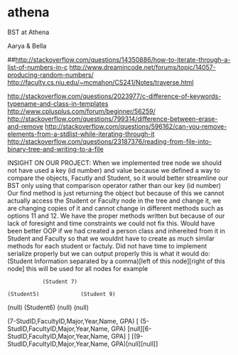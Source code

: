 # athena
BST at Athena

Aarya & Bella 

##http://stackoverflow.com/questions/14350886/how-to-iterate-through-a-list-of-numbers-in-c
http://www.dreamincode.net/forums/topic/14057-producing-random-numbers/
http://faculty.cs.niu.edu/~mcmahon/CS241/Notes/traverse.html


http://stackoverflow.com/questions/2023977/c-difference-of-keywords-typename-and-class-in-templates
http://www.cplusplus.com/forum/beginner/56259/
http://stackoverflow.com/questions/799314/difference-between-erase-and-remove
http://stackoverflow.com/questions/596162/can-you-remove-elements-from-a-stdlist-while-iterating-through-it
http://stackoverflow.com/questions/23187376/reading-from-file-into-binary-tree-and-writing-to-a-file

INSIGHT ON OUR PROJECT:
When we implemented tree node we should not have used a key (id number) and value because we defined a way to compare the objects, Facutly and Student, so it would better streamline our BST only using that comparison operator rather than our key (id number)
Our find method is just returning the object but because of this we cannot actually access the Student or Faculty node in the tree and change it, we are changing copies of it and cannot change in different methods such as options 11 and 12. We have the proper methods written but because of our lack of foresight and time constraints we could not fix this. 
Would have been better OOP if we had created a person class and inhereited from it in Student and Faculty so that we wouldnt have to create as much similar methods for each student or factuly.
Did not have time to implement serialize properly but we can output properly this is what it would do:
	(Student Information separated by a comma)[left of this node][right of this node] this will be used for all nodes for example

		       (Student 7)
    
    (Student5)		       (Student 9)


  (null)  (Student6)	(null)       (null)

  (7-StudID,FacultyID,Major,Year,Name, GPA) [ (5-StudID,FacultyID,Major,Year,Name, GPA) [null][6-StudID,FacultyID,Major,Year,Name, GPA] ] [(9-StudID,FacultyID,Major,Year,Name, GPA)[null][null]]
	